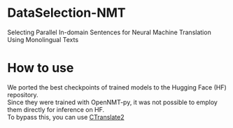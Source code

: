 # DataSelection-NMT
Selecting Parallel In-domain Sentences for Neural Machine Translation Using Monolingual Texts
# How to use
We ported the best checkpoints of trained models to the Hugging Face (HF) repository. <br>
Since they were trained with OpenNMT-py, it was not possible to employ them directly for inference on HF. <br>
To bypass this, you can use [CTranslate2](https://github.com/OpenNMT/CTranslate2)
